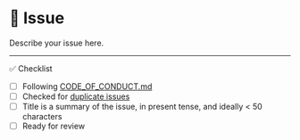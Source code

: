 <!--
Thanks for contributing!
-->

# :page_with_curl: Issue

Describe your issue here.

---

:white_check_mark: Checklist

<!--
Feel free to submit now and complete the checklist items below later.
If you're unsure about anything, don't hesitate to ask. We're here to help!
-->

- [ ] Following [CODE_OF_CONDUCT.md](https://github.com/odjhey/base-cra-on-steroids/blob/master/CODE_OF_CONDUCT.md)
- [ ] Checked for [duplicate issues](https://github.com/odjhey/base-cra-on-steroids/issues)
- [ ] Title is a summary of the issue, in present tense, and ideally < 50 characters
- [ ] Ready for review

